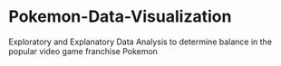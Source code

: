 # Pokemon-Data-Visualization
Exploratory and Explanatory Data Analysis to determine balance in the popular video game franchise Pokemon
